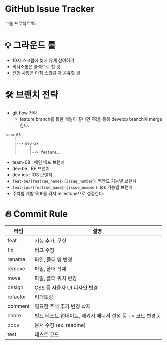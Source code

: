 # GitHub Issue Tracker
그룹 프로젝트#5

# 💡 그라운드 룰
- 10시 스크럼에 늦지 않게 참여하기
- 의사소통은 슬랙으로 할 것
- 진행 사항은 아침 스크럼 때 공유할 것


# **🛠 브랜치 전략** 
- git flow 전략 
  - feature branch를 통한 개발이 끝나면 PR을 통해 develop branch에 merge한다.
```
team-08
    |
    |--> dev-xx
    |      |
    |      |--> feature...
```
- team-08 : 메인 배포 브랜치
- dev-be : BE 브랜치
- dev-ios : IOS 브랜치
- `feat-be/{featrue_name}-{issue_number}`: 백엔드 기능별 브랜치
- `feat-ios/{featrue_name}-{issue_number}`: ios 기능별 브랜치
- 주차별 개발 목표를 각자 milestone으로 설정한다.

# **🔥 Commit Rule**

| 타입     | 설명                                                       |
| -------- | ---------------------------------------------------------- |
| feat     | 기능 추가, 구현                                            |
| fix      | 버그 수정                                                  |
| rename   | 파일, 폴더 명 변경                                         |
| remove   | 파일, 폴더 삭제                                            |
| move     | 파일, 폴더 위치 변경                                       |
| design   | CSS 등 사용자 UI 디자인 변경                               |
| refactor | 리팩토링                                                   |
| comment  | 필요한 주석 추가 변경 삭제                                 |
| chore    | 빌드 테스트 업데이트, 패키지 매니저 설정 등 -> 코드 변경 x |
| docs     | 문서 수정 (ex. readme)                                     |
| test     | 테스트 코드                                    |

